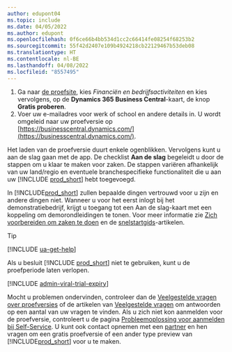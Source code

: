 ```yaml
---
author: edupont04
ms.topic: include
ms.date: 04/05/2022
ms.author: edupont
ms.openlocfilehash: 0f6ce66b4bb534d1cc2c66414fe08254f68253b2
ms.sourcegitcommit: 55f42d2407e109b4924218cb22129467b53deb08
ms.translationtype: HT
ms.contentlocale: nl-BE
ms.lasthandoff: 04/08/2022
ms.locfileid: "8557495"
---
```

1. Ga naar [de proefsite](https://go.microsoft.com/fwlink/?linkid=847861), kies *Financiën en bedrijfsactiviteiten* en kies vervolgens, op de **Dynamics 365 Business Central**-kaart, de knop **Gratis proberen**.  
2. Voer uw e-mailadres voor werk of school en andere details in. U wordt omgeleid naar uw proefversie op [https://businesscentral.dynamics.com/](https://businesscentral.dynamics.com/).  

Het laden van de proefversie duurt enkele ogenblikken. Vervolgens kunt u aan de slag gaan met de app. De checklist **Aan de slag** begeleidt u door de stappen om u klaar te maken voor zaken. De stappen variëren afhankelijk van uw land/regio en eventuele branchespecifieke functionaliteit die u aan uw [!INCLUDE [prod_short](prod_short.md)] hebt toegevoegd.  

In [!INCLUDE[prod_short](prod_short.md)] zullen bepaalde dingen vertrouwd voor u zijn en andere dingen niet. Wanneer u voor het eerst inlogt bij het demonstratiebedrijf, krijgt u toegang tot een Aan de slag-kaart met een koppeling om demorondleidingen te tonen. Voor meer informatie zie [Zich voorbereiden om zaken te doen](../ui-get-ready-business.md) en de [snelstartgids](../quick-start-business-central.md)-artikelen.  

> [!TIP]
> [!INCLUDE [ua-get-help](ua-get-help.md)]

Als u besluit [!INCLUDE [prod_short](prod_short.md)] niet te gebruiken, kunt u de proefperiode laten verlopen.  

[!INCLUDE [admin-viral-trial-expiry](admin-viral-trial-expiry.md)]

Mocht u problemen ondervinden, controleer dan de [Veelgestelde vragen over proefversies](../trial-faq.md) of de artikelen van [Veelgestelde vragen](../across-faq.yml) om antwoorden op een aantal van uw vragen te vinden. Als u zich niet kon aanmelden voor de proefversie, controleert u de pagina [Probleemoplossing voor aanmelden bij Self-Service](../ui-troubleshoot-self-signup.md). U kunt ook contact opnemen met een [partner](/dynamics365/business-central/across-faq#findpartner) en hen vragen om een gratis proefversie of een ander type preview van [!INCLUDE[prod_short](prod_short.md)] voor u te maken.  
